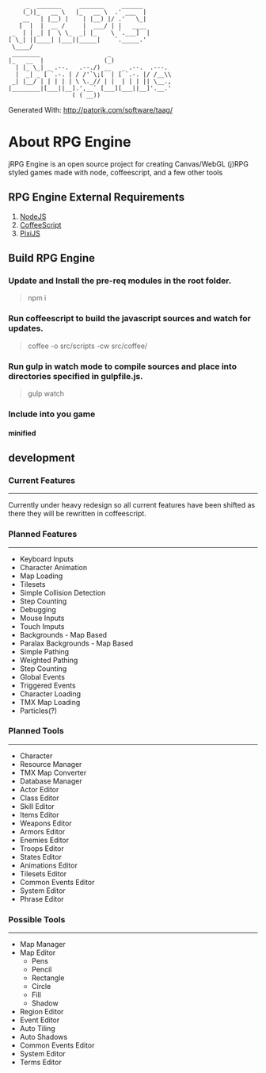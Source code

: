          _  _______     _______     ______
        (_)|_   __ \   |_   __ \  .' ___  |
        __   | |__) |    | |__) |/ .'   \_|
       [  |  |  __ /     |  ___/ | |   ____
     _  | | _| |  \ \_  _| |_    \ `.___]  |
    [ \_| ||____| |___||_____|    `._____.'
     \____/
     ________                   _
    |_   __  |                 (_)
      | |_ \_| _ .--.   .--./) __   _ .--.  .---.
      |  _| _ [ `.-. | / /'`\;[  | [ `.-. |/ /__\\
     _| |__/ | | | | | \ \._// | |  | | | || \__.,
    |________|[___||__].',__` [___][___||__]'.__.'
                      ( ( __))

Generated With: http://patorjk.com/software/taag/

About RPG Engine
======================================
jRPG Engine is an open source project for creating Canvas/WebGL (j)RPG styled games made with node, coffeescript, and a few other tools

RPG Engine External Requirements
--------------------------------------
1. [NodeJS](http://www.nodejs.org/)
2. [CoffeeScript](http://www.coffeescript.org/)
3. [PixiJS](http://www.pixijs.com/)

Build RPG Engine
--------------------------------------
### Update and Install the pre-req modules in the root folder.
> npm i

### Run coffeescript to build the javascript sources and watch for updates.
> coffee -o src/scripts -cw src/coffee/

### Run gulp in watch mode to compile sources and place into directories specified in gulpfile.js.
> gulp watch

### Include into you game
#### minified
> <script src="path/to/rpg.min.js"></script>
## development
> <script src="path/to/rpg.dev.js"></script>


### Current Features
---------------------------------------
Currently under heavy redesign so all current features have been shifted as there they will be rewritten in coffeescript.



### Planned Features
---------------------------------------
* Keyboard Inputs
* Character Animation
* Map Loading
* Tilesets
* Simple Collision Detection
* Step Counting
* Debugging
* Mouse Inputs
* Touch Imputs
* Backgrounds - Map Based
* Paralax Backgrounds - Map Based
* Simple Pathing
* Weighted Pathing
* Step Counting
* Global Events
* Triggered Events
* Character Loading
* TMX Map Loading
* Particles(?)

### Planned Tools
---------------------------------------
* Character
* Resource Manager
* TMX Map Converter
* Database Manager
 * Actor Editor
 * Class Editor
 * Skill Editor
 * Items Editor
 * Weapons Editor
 * Armors Editor
 * Enemies Editor
 * Troops Editor
 * States Editor
 * Animations Editor
 * Tilesets Editor
 * Common Events Editor
 * System Editor
 * Phrase Editor



### Possible Tools
---------------------------------------
* Map Manager
 * Map Editor
   * Pens
   * Pencil
   * Rectangle
   * Circle
   * Fill
   * Shadow
* Region Editor
* Event Editor
* Auto Tiling
* Auto Shadows
* Common Events Editor
* System Editor
* Terms Editor
